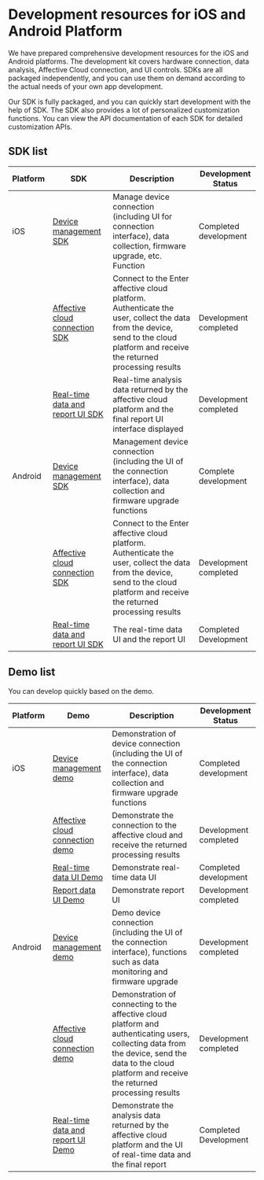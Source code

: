 # Development resources for iOS and Android Platform

We have prepared comprehensive development resources for the iOS and Android platforms. The development kit covers hardware connection, data analysis, Affective Cloud connection, and UI controls. SDKs are all packaged independently, and you can use them on demand according to the actual needs of your own app development.

Our SDK is fully packaged, and you can quickly start development with the help of SDK. The SDK also provides a lot of personalized customization functions. You can view the API documentation of each SDK for detailed customization APIs.

## SDK list

| Platform | SDK | Description | Development Status |
|---------|-------------|----|-------|
| iOS | [Device management SDK](https://github.com/Entertech/Enter-Biomodule-BLE-iOS-SDK) | Manage device connection (including UI for connection interface), data collection, firmware upgrade, etc. Function | Completed development |
| | [Affective cloud connection SDK](https://github.com/Entertech/Enter-AffectiveCloud-iOS-SDK/tree/master/EnterAffectiveCloud) | Connect to the Enter affective cloud platform. Authenticate the user, collect the data from the device, send to the cloud platform and receive the returned processing results | Development completed |
| | [Real-time data and report UI SDK](https://github.com/Entertech/Enter-AffectiveCloud-iOS-SDK/tree/master/UI/EnterAffectiveCloudUI) | Real-time analysis data returned by the affective cloud platform and the final report UI interface displayed | Development completed |
| Android | [Device management SDK](https://github.com/Entertech/Enter-Biomodule-BLE-Android-SDK) | Management device connection (including the UI of the connection interface), data collection and firmware upgrade functions | Complete development |
| | [Affective cloud connection SDK](https://github.com/Entertech/Enter-AffectiveCloud-Android-SDK) | Connect to the Enter affective cloud platform. Authenticate the user, collect the data from the device, send to the cloud platform and receive the returned processing results| Development completed |
| | [Real-time data and report UI SDK](https://github.com/Entertech/Enter-UIComponent-Android-SDK) | The real-time data UI and the report UI | Completed Development |

## Demo list

You can develop quickly based on the demo.

| Platform | Demo | Description | Development Status |
|---------|-------------|----|-------|
| iOS | [Device management demo](https://github.com/Entertech/Enter-AffectiveCloud-Demo-iOS) | Demonstration of device connection (including the UI of the connection interface), data collection and firmware upgrade functions | Completed development |
| | [Affective cloud connection demo](https://github.com/Entertech/Enter-AffectiveCloud-Demo-iOS) | Demonstrate the connection to the affective cloud and receive the returned processing results | Development completed |
| | [Real-time data UI Demo](https://github.com/Entertech/Enter-AffectiveCloud-iOS-SDK/tree/master/UI/EnterRealtimeUIDemo) | Demonstrate real-time data UI | Completed development |
| | [Report data UI Demo](https://github.com/Entertech/Enter-AffectiveCloud-iOS-SDK/tree/master/UI/EnterReportUIDemo) | Demonstrate report UI | Development completed |
| Android | [Device management demo](https://github.com/Entertech/Enter-Biomodule-BLE-Android-SDK/tree/master/demo) | Demo device connection (including the UI of the connection interface), functions such as data monitoring and firmware upgrade | Development completed |
| | [Affective cloud connection demo](https://github.com/Entertech/Enter-AffectiveCloud-Android-SDK/tree/master/demo) | Demonstration of connecting to the affective cloud platform and authenticating users, collecting data from the device, send the data to the cloud platform and receive the returned processing results | Development completed |
| | [Real-time data and report UI Demo](https://github.com/Entertech/Enter-UIComponent-Android-SDK) | Demonstrate the analysis data returned by the affective cloud platform and the UI of real-time data and the final report | Completed Development |